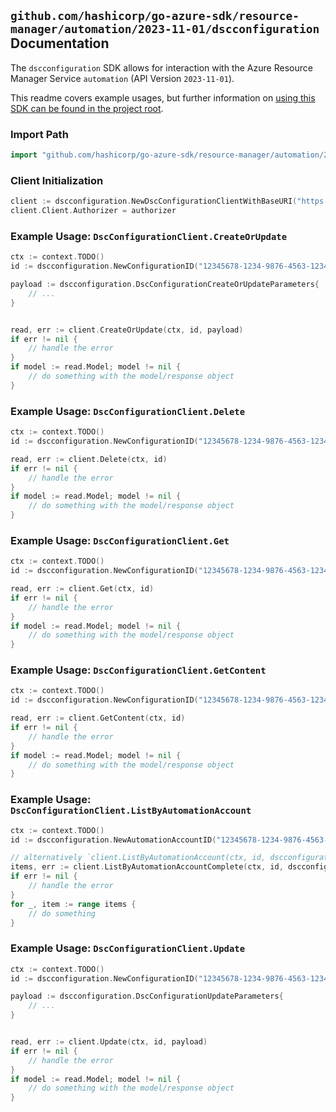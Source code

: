 
## `github.com/hashicorp/go-azure-sdk/resource-manager/automation/2023-11-01/dscconfiguration` Documentation

The `dscconfiguration` SDK allows for interaction with the Azure Resource Manager Service `automation` (API Version `2023-11-01`).

This readme covers example usages, but further information on [using this SDK can be found in the project root](https://github.com/hashicorp/go-azure-sdk/tree/main/docs).

### Import Path

```go
import "github.com/hashicorp/go-azure-sdk/resource-manager/automation/2023-11-01/dscconfiguration"
```


### Client Initialization

```go
client := dscconfiguration.NewDscConfigurationClientWithBaseURI("https://management.azure.com")
client.Client.Authorizer = authorizer
```


### Example Usage: `DscConfigurationClient.CreateOrUpdate`

```go
ctx := context.TODO()
id := dscconfiguration.NewConfigurationID("12345678-1234-9876-4563-123456789012", "example-resource-group", "automationAccountValue", "configurationValue")

payload := dscconfiguration.DscConfigurationCreateOrUpdateParameters{
	// ...
}


read, err := client.CreateOrUpdate(ctx, id, payload)
if err != nil {
	// handle the error
}
if model := read.Model; model != nil {
	// do something with the model/response object
}
```


### Example Usage: `DscConfigurationClient.Delete`

```go
ctx := context.TODO()
id := dscconfiguration.NewConfigurationID("12345678-1234-9876-4563-123456789012", "example-resource-group", "automationAccountValue", "configurationValue")

read, err := client.Delete(ctx, id)
if err != nil {
	// handle the error
}
if model := read.Model; model != nil {
	// do something with the model/response object
}
```


### Example Usage: `DscConfigurationClient.Get`

```go
ctx := context.TODO()
id := dscconfiguration.NewConfigurationID("12345678-1234-9876-4563-123456789012", "example-resource-group", "automationAccountValue", "configurationValue")

read, err := client.Get(ctx, id)
if err != nil {
	// handle the error
}
if model := read.Model; model != nil {
	// do something with the model/response object
}
```


### Example Usage: `DscConfigurationClient.GetContent`

```go
ctx := context.TODO()
id := dscconfiguration.NewConfigurationID("12345678-1234-9876-4563-123456789012", "example-resource-group", "automationAccountValue", "configurationValue")

read, err := client.GetContent(ctx, id)
if err != nil {
	// handle the error
}
if model := read.Model; model != nil {
	// do something with the model/response object
}
```


### Example Usage: `DscConfigurationClient.ListByAutomationAccount`

```go
ctx := context.TODO()
id := dscconfiguration.NewAutomationAccountID("12345678-1234-9876-4563-123456789012", "example-resource-group", "automationAccountValue")

// alternatively `client.ListByAutomationAccount(ctx, id, dscconfiguration.DefaultListByAutomationAccountOperationOptions())` can be used to do batched pagination
items, err := client.ListByAutomationAccountComplete(ctx, id, dscconfiguration.DefaultListByAutomationAccountOperationOptions())
if err != nil {
	// handle the error
}
for _, item := range items {
	// do something
}
```


### Example Usage: `DscConfigurationClient.Update`

```go
ctx := context.TODO()
id := dscconfiguration.NewConfigurationID("12345678-1234-9876-4563-123456789012", "example-resource-group", "automationAccountValue", "configurationValue")

payload := dscconfiguration.DscConfigurationUpdateParameters{
	// ...
}


read, err := client.Update(ctx, id, payload)
if err != nil {
	// handle the error
}
if model := read.Model; model != nil {
	// do something with the model/response object
}
```
